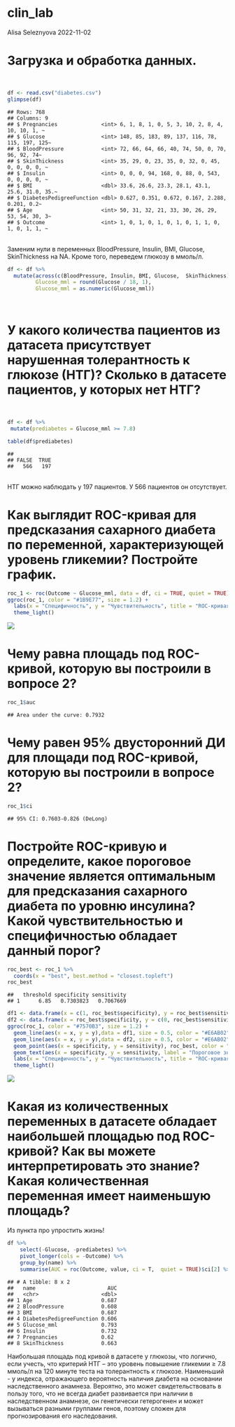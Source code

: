 clin_lab
================
Alisa Seleznyova
2022-11-02

# Загрузка и обработка данных.

<br>

``` r
df <- read.csv("diabetes.csv")
glimpse(df)
```

    ## Rows: 768
    ## Columns: 9
    ## $ Pregnancies              <int> 6, 1, 8, 1, 0, 5, 3, 10, 2, 8, 4, 10, 10, 1, ~
    ## $ Glucose                  <int> 148, 85, 183, 89, 137, 116, 78, 115, 197, 125~
    ## $ BloodPressure            <int> 72, 66, 64, 66, 40, 74, 50, 0, 70, 96, 92, 74~
    ## $ SkinThickness            <int> 35, 29, 0, 23, 35, 0, 32, 0, 45, 0, 0, 0, 0, ~
    ## $ Insulin                  <int> 0, 0, 0, 94, 168, 0, 88, 0, 543, 0, 0, 0, 0, ~
    ## $ BMI                      <dbl> 33.6, 26.6, 23.3, 28.1, 43.1, 25.6, 31.0, 35.~
    ## $ DiabetesPedigreeFunction <dbl> 0.627, 0.351, 0.672, 0.167, 2.288, 0.201, 0.2~
    ## $ Age                      <int> 50, 31, 32, 21, 33, 30, 26, 29, 53, 54, 30, 3~
    ## $ Outcome                  <int> 1, 0, 1, 0, 1, 0, 1, 0, 1, 1, 0, 1, 0, 1, 1, ~

<br> Заменим нули в переменных BloodPressure, Insulin, BMI, Glucose,
SkinThickness на NA. Кроме того, переведем глюкозу в ммоль/л. <br>

``` r
df <- df %>%
  mutate(across(c(BloodPressure, Insulin, BMI, Glucose,  SkinThickness), ~ifelse(.x == 0, NA, .x)),
         Glucose_mml = round(Glucose / 18, 1),
         Glucose_mml = as.numeric(Glucose_mml))
```

<br>

# У какого количества пациентов из датасета присутствует нарушенная толерантность к глюкозе (НТГ)? Сколько в датасете пациентов, у которых нет НТГ?

<br>

``` r
df <- df %>%
 mutate(prediabetes = Glucose_mml >= 7.8)

table(df$prediabetes)
```

    ## 
    ## FALSE  TRUE 
    ##   566   197

<br> НТГ можно наблюдать у 197 пациентов. У 566 пациентов он
отсутствует. <br>

# Как выглядит ROC-кривая для предсказания сахарного диабета по переменной, характеризующей уровень гликемии? Постройте график.

``` r
roc_1 <- roc(Outcome ~ Glucose_mml, data = df, ci = TRUE, quiet = TRUE)
ggroc(roc_1, color = "#1B9E77", size = 1.2) +
  labs(x = "Специфичность", y = "Чувствительность", title = "ROC-кривая для НТГ по гликемии")+
  theme_light()
```

![](clin_lab_files/figure-gfm/unnamed-chunk-4-1.png)<!-- --> <br>

# Чему равна площадь под ROC-кривой, которую вы построили в вопросе 2?

``` r
roc_1$auc
```

    ## Area under the curve: 0.7932

# Чему равен 95% двусторонний ДИ для площади под ROC-кривой, которую вы построили в вопросе 2?

``` r
roc_1$ci
```

    ## 95% CI: 0.7603-0.826 (DeLong)

# Постройте ROC-кривую и определите, какое пороговое значение является оптимальным для предсказания сахарного диабета по уровню инсулина? Какой чувствительностью и специфичностью обладает данный порог?

``` r
roc_best <- roc_1 %>%
  coords(x = "best", best.method = "closest.topleft")
roc_best
```

    ##   threshold specificity sensitivity
    ## 1      6.85   0.7303823   0.7067669

``` r
df1 <- data.frame(x = c(1, roc_best$specificity), y = roc_best$sensitivity)
df2 <- data.frame(x = roc_best$specificity, y = c(0, roc_best$sensitivity))
ggroc(roc_1, color = "#7570B3", size = 1.2) +
  geom_line(aes(x = x, y = y),data = df1, size = 0.5, color = "#E6AB02") +
  geom_line(aes(x = x, y = y),data = df2, size = 0.5, color = "#E6AB02") +
  geom_point(aes(x = specificity, y = sensitivity), roc_best, color = "red", size = 2) +
  geom_text(aes(x = specificity, y = sensitivity, label = "Пороговое значение = 6,85"), roc_best) +
  labs(x = "Специфичность", y = "Чувствительность", title = "ROC-кривая для  НТГ по уровню инсулина") + 
  theme_light()
```

![](clin_lab_files/figure-gfm/unnamed-chunk-8-1.png)<!-- --> <br>

# Какая из количественных переменных в датасете обладает наибольшей площадью под ROC-кривой? Как вы можете интерпретировать это знание? Какая количественная переменная имеет наименьшую площадь?

Из пункта про упростить жизнь!

``` r
df %>% 
    select(-Glucose, -prediabetes) %>% 
    pivot_longer(cols = -Outcome) %>% 
    group_by(name) %>% 
    summarise(AUC = roc(Outcome, value, ci = T,  quiet = TRUE)$ci[2] %>% round(3))
```

    ## # A tibble: 8 x 2
    ##   name                       AUC
    ##   <chr>                    <dbl>
    ## 1 Age                      0.687
    ## 2 BloodPressure            0.608
    ## 3 BMI                      0.687
    ## 4 DiabetesPedigreeFunction 0.606
    ## 5 Glucose_mml              0.793
    ## 6 Insulin                  0.732
    ## 7 Pregnancies              0.62 
    ## 8 SkinThickness            0.663

Наибольшая площадь под кривой в датасете у глюкозы, что логично, если
учесть, что критерий НТГ – это уровень повышение гликемии ≥ 7.8 ммоль/л
на 120 минуте теста на толерантность к глюкозе. Наименьший - у индекса,
отражающего вероятность наличия диабета на основании наследственного
анамнеза. Вероятно, это может свидетельствовать в пользу того, что не
всегда диабет развивается при наличии в наследственном анамнезе, он
генетически гетерогенен и может вызываться разными группами генов,
поэтому сложен для прогнозирования его наследования.
